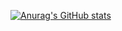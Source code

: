 [![Anurag's GitHub stats](https://github-readme-stats.vercel.app/api?username=keil0)](https://github.com/anuraghazra/github-readme-stats)
